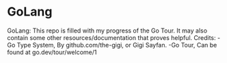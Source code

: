 # GoLang
GoLang: 
This repo is filled with my progress of the Go Tour. It may also contain some other resources/documentation that proves helpful. 
Credits:
-Go Type System, By github.com/the-gigi, or Gigi Sayfan. 
-Go Tour, Can be found at go.dev/tour/welcome/1
